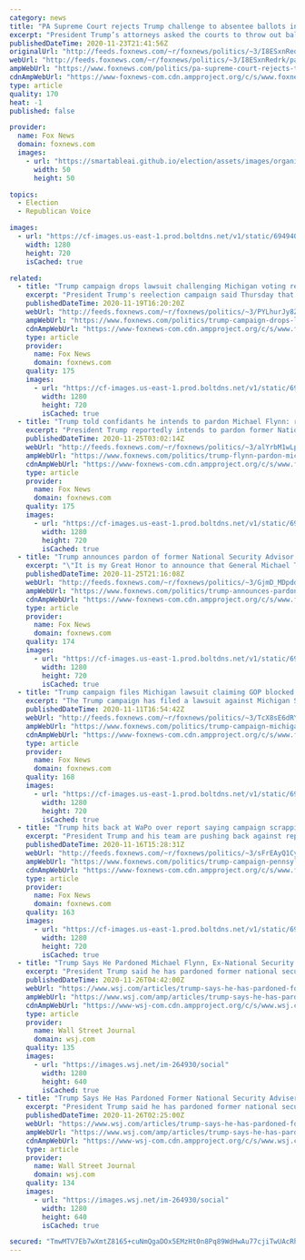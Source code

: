 ```yaml
---
category: news
title: "PA Supreme Court rejects Trump challenge to absentee ballots in Allegheny County"
excerpt: "President Trump’s attorneys asked the courts to throw out ballots that were missing information."
publishedDateTime: 2020-11-23T21:41:56Z
originalUrl: "http://feeds.foxnews.com/~r/foxnews/politics/~3/I8ESxnRedrk/pa-supreme-court-rejects-trump-challenge-absentee-ballots-allegheny-county"
webUrl: "http://feeds.foxnews.com/~r/foxnews/politics/~3/I8ESxnRedrk/pa-supreme-court-rejects-trump-challenge-absentee-ballots-allegheny-county"
ampWebUrl: "https://www.foxnews.com/politics/pa-supreme-court-rejects-trump-challenge-absentee-ballots-allegheny-county.amp"
cdnAmpWebUrl: "https://www-foxnews-com.cdn.ampproject.org/c/s/www.foxnews.com/politics/pa-supreme-court-rejects-trump-challenge-absentee-ballots-allegheny-county.amp"
type: article
quality: 170
heat: -1
published: false

provider:
  name: Fox News
  domain: foxnews.com
  images:
    - url: "https://smartableai.github.io/election/assets/images/organizations/foxnews.com-50x50.jpg"
      width: 50
      height: 50

topics:
  - Election
  - Republican Voice

images:
  - url: "https://cf-images.us-east-1.prod.boltdns.net/v1/static/694940094001/21212b6f-71af-45fa-bda8-db4cce1855c1/9cd41134-3b22-4a3f-91c1-fd8799d3f7e6/1280x720/match/image.jpg"
    width: 1280
    height: 720
    isCached: true

related:
  - title: "Trump campaign drops lawsuit challenging Michigan voting results"
    excerpt: "President Trump's reelection campaign said Thursday that it is dropping a lawsuit challenging voting results in Michigan, which show Democrat Joe Biden narrowly carrying the battleground state."
    publishedDateTime: 2020-11-19T16:20:20Z
    webUrl: "http://feeds.foxnews.com/~r/foxnews/politics/~3/PYLhurJy8ZU/trump-campaign-drops-lawsuit-challenging-michigan-voting-results"
    ampWebUrl: "https://www.foxnews.com/politics/trump-campaign-drops-lawsuit-challenging-michigan-voting-results.amp"
    cdnAmpWebUrl: "https://www-foxnews-com.cdn.ampproject.org/c/s/www.foxnews.com/politics/trump-campaign-drops-lawsuit-challenging-michigan-voting-results.amp"
    type: article
    provider:
      name: Fox News
      domain: foxnews.com
    quality: 175
    images:
      - url: "https://cf-images.us-east-1.prod.boltdns.net/v1/static/694940094001/2a98bd85-8cb6-40db-a341-bed123126296/b14b578b-9eab-4265-bd71-466ccf3a8c4c/1280x720/match/image.jpg"
        width: 1280
        height: 720
        isCached: true
  - title: "Trump told confidants he intends to pardon Michael Flynn: report"
    excerpt: "President Trump reportedly intends to pardon former National Security Advisor Michael Flynn, one in a series to be issued before he leaves office."
    publishedDateTime: 2020-11-25T03:02:14Z
    webUrl: "http://feeds.foxnews.com/~r/foxnews/politics/~3/alYrbM1wLpw/trump-flynn-pardon-michael-flynn"
    ampWebUrl: "https://www.foxnews.com/politics/trump-flynn-pardon-michael-flynn.amp"
    cdnAmpWebUrl: "https://www-foxnews-com.cdn.ampproject.org/c/s/www.foxnews.com/politics/trump-flynn-pardon-michael-flynn.amp"
    type: article
    provider:
      name: Fox News
      domain: foxnews.com
    quality: 175
    images:
      - url: "https://cf-images.us-east-1.prod.boltdns.net/v1/static/694940094001/62e92172-67dd-4365-a047-6be137fd72d2/9943ce69-5c00-44cd-b562-7f17e66ab3ba/1280x720/match/image.jpg"
        width: 1280
        height: 720
        isCached: true
  - title: "Trump announces pardon of former National Security Advisor Michael Flynn"
    excerpt: "\"It is my Great Honor to announce that General Michael T. Flynn has been granted a Full Pardon,\" the president wrote. \"Congratulations to @GenFlynn and his wonderful family, I know you will now have a truly fantastic Thanksgiving!\""
    publishedDateTime: 2020-11-25T21:16:08Z
    webUrl: "http://feeds.foxnews.com/~r/foxnews/politics/~3/GjmD_MDpddg/trump-announces-pardon-of-former-national-security-advisor-michael-flynn"
    ampWebUrl: "https://www.foxnews.com/politics/trump-announces-pardon-of-former-national-security-advisor-michael-flynn.amp"
    cdnAmpWebUrl: "https://www-foxnews-com.cdn.ampproject.org/c/s/www.foxnews.com/politics/trump-announces-pardon-of-former-national-security-advisor-michael-flynn.amp"
    type: article
    provider:
      name: Fox News
      domain: foxnews.com
    quality: 174
    images:
      - url: "https://cf-images.us-east-1.prod.boltdns.net/v1/static/694940094001/29fb2b28-d307-4579-bc27-d342924a7919/00a3637e-bf17-4ffa-876c-875b70e07bbb/1280x720/match/image.jpg"
        width: 1280
        height: 720
        isCached: true
  - title: "Trump campaign files Michigan lawsuit claiming GOP blocked from viewing vote counting"
    excerpt: "The Trump campaign has filed a lawsuit against Michigan Secretary of State Jocelyn Benson and Wayne County officials in which they allege that credentialed election challengers were blocked from having sufficient view of the vote-counting process, challenges against certain ballots were ignored, and"
    publishedDateTime: 2020-11-11T16:54:42Z
    webUrl: "http://feeds.foxnews.com/~r/foxnews/politics/~3/TcX8sE6dRYY/trump-campaign-michigan-election-vote-counting-lawsuit"
    ampWebUrl: "https://www.foxnews.com/politics/trump-campaign-michigan-election-vote-counting-lawsuit.amp"
    cdnAmpWebUrl: "https://www-foxnews-com.cdn.ampproject.org/c/s/www.foxnews.com/politics/trump-campaign-michigan-election-vote-counting-lawsuit.amp"
    type: article
    provider:
      name: Fox News
      domain: foxnews.com
    quality: 168
    images:
      - url: "https://cf-images.us-east-1.prod.boltdns.net/v1/static/694940094001/ea9f25e8-6385-4323-b73b-db50ab67f4f3/571ae161-8619-4643-8c44-cefd5e7c3e27/1280x720/match/image.jpg"
        width: 1280
        height: 720
        isCached: true
  - title: "Trump hits back at WaPo over report saying campaign scrapping key part of Pennsylvania lawsuit"
    excerpt: "President Trump and his team are pushing back against reports that his campaign significantly scaled back allegations in a Pennsylvania lawsuit over the 2020 election, although an amended complaint filed Sunday did significantly alter the case's stated goals."
    publishedDateTime: 2020-11-16T15:28:31Z
    webUrl: "http://feeds.foxnews.com/~r/foxnews/politics/~3/sFrEAyQ1Cyg/trump-campaign-pennsylvania-lawsuit-washington-post-report"
    ampWebUrl: "https://www.foxnews.com/politics/trump-campaign-pennsylvania-lawsuit-washington-post-report.amp"
    cdnAmpWebUrl: "https://www-foxnews-com.cdn.ampproject.org/c/s/www.foxnews.com/politics/trump-campaign-pennsylvania-lawsuit-washington-post-report.amp"
    type: article
    provider:
      name: Fox News
      domain: foxnews.com
    quality: 163
    images:
      - url: "https://cf-images.us-east-1.prod.boltdns.net/v1/static/694940094001/302a6c03-2397-4711-b51e-017975e01310/a4ae4050-9975-4bf0-a30c-4e40959ae5a4/1280x720/match/image.jpg"
        width: 1280
        height: 720
        isCached: true
  - title: "Trump Says He Pardoned Michael Flynn, Ex-National Security Adviser"
    excerpt: "President Trump said he has pardoned former national security adviser Michael Flynn, using his lame-duck executive power to protect an ally who pleaded guilty to lying to the FBI."
    publishedDateTime: 2020-11-26T04:42:00Z
    webUrl: "https://www.wsj.com/articles/trump-says-he-has-pardoned-former-national-security-adviser-michael-flynn-11606339532?mod=business_minor_pos4"
    ampWebUrl: "https://www.wsj.com/amp/articles/trump-says-he-has-pardoned-former-national-security-adviser-michael-flynn-11606339532"
    cdnAmpWebUrl: "https://www-wsj-com.cdn.ampproject.org/c/s/www.wsj.com/amp/articles/trump-says-he-has-pardoned-former-national-security-adviser-michael-flynn-11606339532"
    type: article
    provider:
      name: Wall Street Journal
      domain: wsj.com
    quality: 135
    images:
      - url: "https://images.wsj.net/im-264930/social"
        width: 1280
        height: 640
        isCached: true
  - title: "Trump Says He Has Pardoned Former National Security Adviser Michael Flynn"
    excerpt: "President Trump said he has pardoned former national security adviser Michael Flynn, using his lame-duck executive power to protect an ally who pleaded guilty to lying to the FBI."
    publishedDateTime: 2020-11-26T02:25:00Z
    webUrl: "https://www.wsj.com/articles/trump-says-he-has-pardoned-former-national-security-adviser-michael-flynn-11606339532?mod=breakingnews"
    ampWebUrl: "https://www.wsj.com/amp/articles/trump-says-he-has-pardoned-former-national-security-adviser-michael-flynn-11606339532"
    cdnAmpWebUrl: "https://www-wsj-com.cdn.ampproject.org/c/s/www.wsj.com/amp/articles/trump-says-he-has-pardoned-former-national-security-adviser-michael-flynn-11606339532"
    type: article
    provider:
      name: Wall Street Journal
      domain: wsj.com
    quality: 134
    images:
      - url: "https://images.wsj.net/im-264930/social"
        width: 1280
        height: 640
        isCached: true

secured: "TmwMTV7Eb7wXmtZ8165+cuNmQgaDOx5EMzHt0n8Pq89WdHwAu77cjiTwUAcRh7gAWzU2PPWOHBIMBltP8PnP1CCyw7AL45F3lqU2L0qV3m9iE/q/41a+lodkxoNJSQq/CACYara4UY7RuHURmzilFqH01yGhQyMKv3aDfHss+SRXUWvV+BU6XuGX0+FL592Dr+KZC/YLJCgARua0v4AVLe/TcMpV6syceqEZHKwpbl0lRE/2BPrHfppVoG9cp42FHjE5FyMqRcUnGXUVQWWT2A/RswohY9Oi+mDcEePMmM3wbtNWR0IPbJp5eE9/ZNWhI7aJZ/oZ9rpvX6AhcIrIc+wOPuErXAMX4FGp/5ojGds=;yIOq3Gib1nzYP3K6L1R/vw=="
---
```


